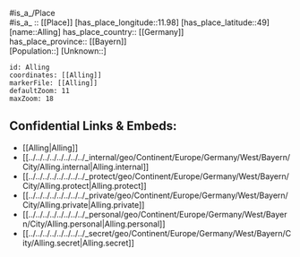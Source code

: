 ﻿---
location: [49,11.98] 
mapzoom: [7,12] 
mapmarker: city 
type: City
tags:
- geo/City


SpocWebEntityId: 28749
isDeleted: false
confidential: public

---
#is_a_/Place  
#is_a_ :: [[Place]] 
[has_place_longitude::11.98] 
[has_place_latitude::49] 
[name::Alling] 
has_place_country:: [[Germany]]  
has_place_province:: [[Bayern]]  
[Population::] 
[Unknown::] 


```leaflet
id: Alling
coordinates: [[Alling]] 
markerFile: [[Alling]] 
defaultZoom: 11 
maxZoom: 18
```


## Confidential Links & Embeds: 
- [[Alling|Alling]]  
- [[../../../../../../../../_internal/geo/Continent/Europe/Germany/West/Bayern/City/Alling.internal|Alling.internal]] 
- [[../../../../../../../../_protect/geo/Continent/Europe/Germany/West/Bayern/City/Alling.protect|Alling.protect]] 
- [[../../../../../../../../_private/geo/Continent/Europe/Germany/West/Bayern/City/Alling.private|Alling.private]] 
- [[../../../../../../../../_personal/geo/Continent/Europe/Germany/West/Bayern/City/Alling.personal|Alling.personal]] 
- [[../../../../../../../../_secret/geo/Continent/Europe/Germany/West/Bayern/City/Alling.secret|Alling.secret]] 
